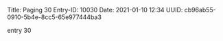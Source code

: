 Title: Paging 30
Entry-ID: 10030
Date: 2021-01-10 12:34
UUID: cb96ab55-0910-5b4e-8cc5-65e977444ba3

entry 30
